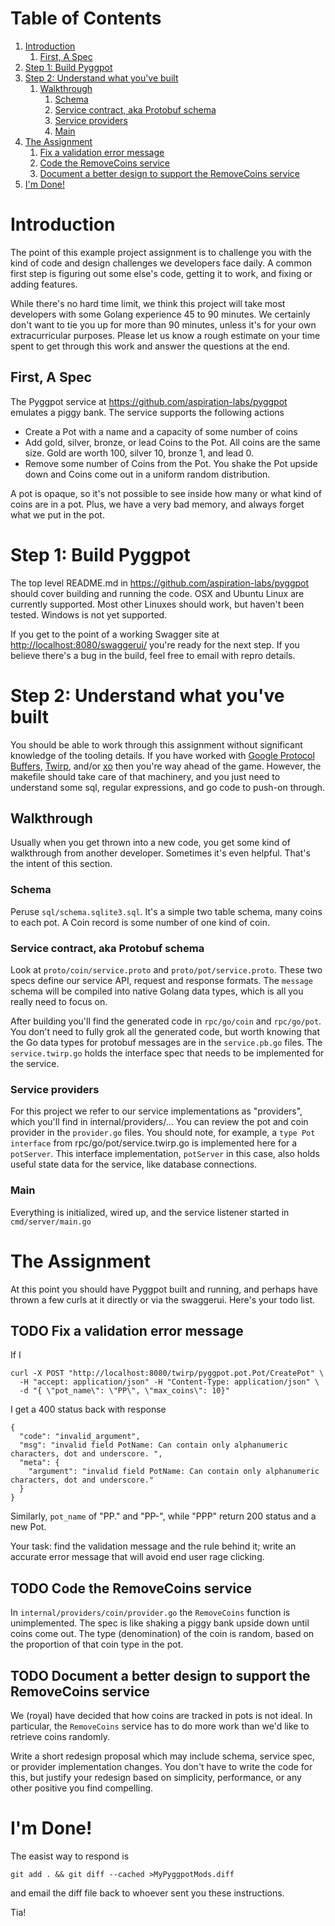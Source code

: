 # Table of Contents

1.  [Introduction](#org2356a34)
    1.  [First, A Spec](#org8b3d19b)
2.  [Step 1: Build Pyggpot](#orgbcc504f)
3.  [Step 2: Understand what you've built](#org1758c95)
    1.  [Walkthrough](#org59f912a)
        1.  [Schema](#org0b3cccd)
        2.  [Service contract, aka Protobuf schema](#org6ccd965)
        3.  [Service providers](#org82642fd)
        4.  [Main](#orgade0616)
4.  [The Assignment](#org8c11443)
    1.  [Fix a validation error message](#org86adf10)
    2.  [Code the RemoveCoins service](#org4146bca)
    3.  [Document a better design to support the RemoveCoins service](#org7ec16c5)
5.  [I'm Done!](#org8297943)

<a id="org2356a34"></a>

# Introduction

The point of this example project assignment is to challenge you with
the kind of code and design challenges we developers face daily. A
common first step is figuring out some else's code, getting it to
work, and fixing or adding features.

While there's no hard time limit, we think this project will take most
developers with some Golang experience 45 to 90 minutes. We certainly
don't want to tie you up for more than 90 minutes, unless it's for
your own extracurricular purposes. Please let us know a rough estimate
on your time spent to get through this work and answer the questions
at the end.

<a id="org8b3d19b"></a>

## First, A Spec

The Pyggpot service at <https://github.com/aspiration-labs/pyggpot>
emulates a piggy bank. The service supports the following actions

- Create a Pot with a name and a capacity of some number of coins
- Add gold, silver, bronze, or lead Coins to the Pot. All coins are
  the same size. Gold are worth 100, silver 10, bronze 1, and lead 0.
- Remove some number of Coins from the Pot. You shake the Pot upside
  down and Coins come out in a uniform random distribution.

A pot is opaque, so it's not possible to see inside how many or what
kind of coins are in a pot. Plus, we have a very bad memory, and
always forget what we put in the pot.

<a id="orgbcc504f"></a>

# Step 1: Build Pyggpot

The top level README.md in <https://github.com/aspiration-labs/pyggpot>
should cover building and running the code. OSX and Ubuntu Linux are
currently supported. Most other Linuxes should work, but haven't been
tested. Windows is not yet supported.

If you get to the point of a working Swagger site at
<http://localhost:8080/swaggerui/> you're ready for the next step. If
you believe there's a bug in the build, feel free to email with repro
details.

<a id="org1758c95"></a>

# Step 2: Understand what you've built

You should be able to work through this assignment without significant
knowledge of the tooling details. If you have worked with [Google
Protocol Buffers](https://developers.google.com/protocol-buffers/), [Twirp](https://github.com/twitchtv/twirp), and/or [xo](https://github.com/xo/xo/) then you're way ahead of the
game. However, the makefile should take care of that machinery, and
you just need to understand some sql, regular expressions, and go code
to push-on through.

<a id="org59f912a"></a>

## Walkthrough

Usually when you get thrown into a new code, you get some kind of
walkthrough from another developer. Sometimes it's even
helpful. That's the intent of this section.

<a id="org0b3cccd"></a>

### Schema

Peruse `sql/schema.sqlite3.sql`. It's a simple two table schema, many
coins to each pot. A Coin record is some number of one kind of coin.

<a id="org6ccd965"></a>

### Service contract, aka Protobuf schema

Look at `proto/coin/service.proto` and
`proto/pot/service.proto`. These two specs define our service API,
request and response formats. The `message` schema will be compiled
into native Golang data types, which is all you really need to focus
on.

After building you'll find the generated code in `rpc/go/coin` and
`rpc/go/pot`. You don't need to fully grok all the generated code, but
worth knowing that the Go data types for protobuf messages are in the
`service.pb.go` files. The `service.twirp.go` holds the interface spec
that needs to be implemented for the service.

<a id="org82642fd"></a>

### Service providers

For this project we refer to our service implementations as
"providers", which you'll find in internal/providers/&#x2026; You can
review the pot and coin provider in the `provider.go` files. You
should note, for example, a `type Pot interface` from
rpc/go/pot/service.twirp.go is implemented here for a
`potServer`. This interface implementation, `potServer` in this case,
also holds useful state data for the service, like database
connections.

<a id="orgade0616"></a>

### Main

Everything is initialized, wired up, and the service listener started
in `cmd/server/main.go`

<a id="org8c11443"></a>

# The Assignment

At this point you should have Pyggpot built and running, and perhaps
have thrown a few curls at it directly or via the swaggerui. Here's
your todo list.

<a id="org86adf10"></a>

## TODO Fix a validation error message

If I

    curl -X POST "http://localhost:8080/twirp/pyggpot.pot.Pot/CreatePot" \
      -H "accept: application/json" -H "Content-Type: application/json" \
      -d "{ \"pot_name\": \"PP\", \"max_coins\": 10}"

I get a 400 status back with response

    {
      "code": "invalid_argument",
      "msg": "invalid field PotName: Can contain only alphanumeric characters, dot and underscore. ",
      "meta": {
        "argument": "invalid field PotName: Can contain only alphanumeric characters, dot and underscore."
      }
    }

Similarly, `pot_name` of "PP." and "PP-", while "PPP" return 200 status
and a new Pot.

Your task: find the validation message and the rule behind it; write
an accurate error message that will avoid end user rage clicking.

<a id="org4146bca"></a>

## TODO Code the RemoveCoins service

In `internal/providers/coin/provider.go` the `RemoveCoins` function is
unimplemented. The spec is like shaking a piggy bank upside down until
coins come out. The type (denomination) of the coin is random, based
on the proportion of that coin type in the pot.

<a id="org7ec16c5"></a>

## TODO Document a better design to support the RemoveCoins service

We (royal) have decided that how coins are tracked in pots is not
ideal. In particular, the `RemoveCoins` service has to do more work
than we'd like to retrieve coins randomly.

Write a short redesign proposal which may include schema, service
spec, or provider implementation changes. You don't have to write the
code for this, but justify your redesign based on simplicity,
performance, or any other positive you find compelling.

<a id="org8297943"></a>

# I'm Done!

The easist way to respond is

    git add . && git diff --cached >MyPyggpotMods.diff

and email the diff file back to whoever sent you these instructions.

Tia!
